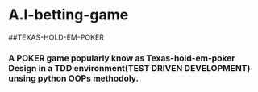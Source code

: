 # A.I-betting-game
##TEXAS-HOLD-EM-POKER

### A POKER game popularly know as Texas-hold-em-poker Design in a TDD environment(TEST DRIVEN DEVELOPMENT) unsing python OOPs methodoly.

